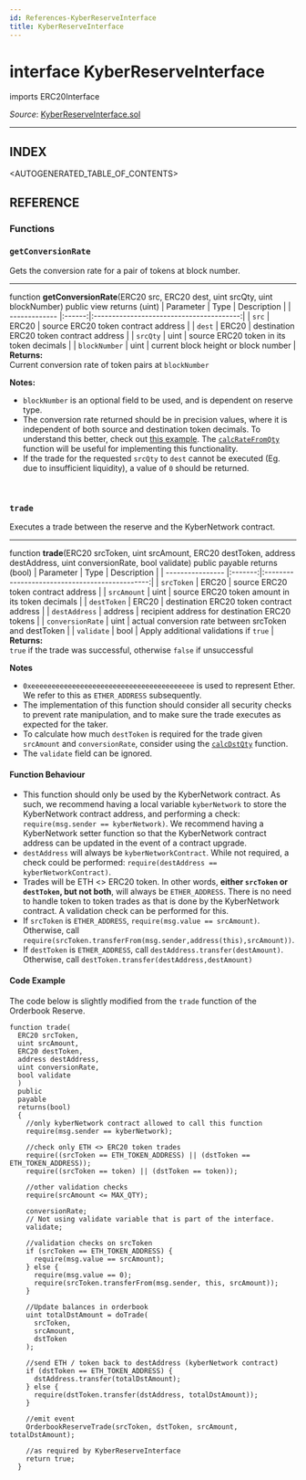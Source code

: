 ```yaml
---
id: References-KyberReserveInterface
title: KyberReserveInterface
---
```

# interface KyberReserveInterface
imports ERC20Interface

*Source*: [KyberReserveInterface.sol](https://github.com/KyberNetwork/smart-contracts/blob/master/contracts/KyberReserveInterface.sol)
___

## INDEX

<AUTOGENERATED_TABLE_OF_CONTENTS>

## REFERENCE

### Functions

### `getConversionRate`
Gets the conversion rate for a pair of tokens at block number.
___
function __getConversionRate__(ERC20 src, ERC20 dest, uint srcQty, uint blockNumber) public view returns (uint)
| Parameter     | Type   | Description                              |
| ------------- |:------:|:----------------------------------------:|
| `src`         | ERC20  | source ERC20 token contract address      |
| `dest`        | ERC20  | destination ERC20 token contract address |
| `srcQty`      | uint   | source ERC20 token in its token decimals        |
| `blockNumber` | uint   | current block height or block number     |
**Returns:**\
Current conversion rate of token pairs at `blockNumber`

**Notes:**
* `blockNumber` is an optional field to be used, and is dependent on reserve type.
* The conversion rate returned should be in precision values, where it is independent of both source and destination token decimals. To understand this better, check out [this example](references-kybernetworkproxy.md#understanding-the-returned-values). The [`calcRateFromQty`](references-tokenquantityconversion.md#calcratefromqty) function will be useful for implementing this functionality.
* If the trade for the requested `srcQty` to `dest` cannot be executed (Eg. due to insufficient liquidity), a value of `0` should be returned.
<br />

### `trade`
Executes a trade between the reserve and the KyberNetwork contract.
___
function __trade__(ERC20 srcToken, uint srcAmount, ERC20 destToken, address destAddress, uint conversionRate, bool validate) public payable returns (bool)
| Parameter        | Type    | Description                                    |
| ---------------- |:-------:|:----------------------------------------------:|
| `srcToken`       | ERC20   | source ERC20 token contract address             |
| `srcAmount`      | uint    | source ERC20 token amount in its token decimals |
| `destToken`      | ERC20   | destination ERC20 token contract address        |
| `destAddress`    | address | recipient address for destination ERC20 tokens  |
| `conversionRate` | uint    | actual conversion rate between srcToken and destToken  |
| `validate`       | bool | Apply additional validations if `true` |
**Returns:**\
`true` if the trade was successful, otherwise `false` if unsuccessful

**Notes**
* `0xeeeeeeeeeeeeeeeeeeeeeeeeeeeeeeeeeeeeeeee` is used to represent Ether. We refer to this as `ETHER_ADDRESS` subsequently.
* The implementation of this function should consider all security checks to prevent rate manipulation, and to make sure the trade executes as expected for the taker.
* To calculate how much `destToken` is required for the trade given `srcAmount` and `conversionRate`, consider using the [`calcDstQty`](references-tokenquantityconversion.md#calcdstqty) function.
* The `validate` field can be ignored.

#### Function Behaviour
* This function should only be used by the KyberNetwork contract. As such, we recommend having a local variable `kyberNetwork` to store the KyberNetwork contract address, and performing a check: `require(msg.sender == kyberNetwork)`. We recommend having a KyberNetwork setter function so that the KyberNetwork contract address can be updated in the event of a contract upgrade.
* `destAddress` will always be `kyberNetworkContract`. While not required, a check could be performed: `require(destAddress == kyberNetworkContract)`.
* Trades will be ETH <> ERC20 token. In other words, **either `srcToken` or `destToken`, but not both**, will always be `ETHER_ADDRESS`. There is no need to handle token to token trades as that is done by the KyberNetwork contract. A validation check can be performed for this.
* If `srcToken` is `ETHER_ADDRESS`, `require(msg.value == srcAmount)`. Otherwise, call `require(srcToken.transferFrom(msg.sender,address(this),srcAmount))`.
* If `destToken` is `ETHER_ADDRESS`, call `destAddress.transfer(destAmount)`. Otherwise, call `destToken.transfer(destAddress,destAmount)`

#### Code Example
The code below is slightly modified from the `trade` function of the Orderbook Reserve.
```
function trade(
  ERC20 srcToken,
  uint srcAmount,
  ERC20 destToken,
  address destAddress,
  uint conversionRate,
  bool validate
  )
  public
  payable
  returns(bool)
  {
    //only kyberNetwork contract allowed to call this function
    require(msg.sender == kyberNetwork);

    //check only ETH <> ERC20 token trades
    require((srcToken == ETH_TOKEN_ADDRESS) || (dstToken == ETH_TOKEN_ADDRESS));
    require((srcToken == token) || (dstToken == token));

    //other validation checks
    require(srcAmount <= MAX_QTY);

    conversionRate;
    // Not using validate variable that is part of the interface.
    validate;

    //validation checks on srcToken
    if (srcToken == ETH_TOKEN_ADDRESS) {
      require(msg.value == srcAmount);
    } else {
      require(msg.value == 0);
      require(srcToken.transferFrom(msg.sender, this, srcAmount));
    }

    //Update balances in orderbook
    uint totalDstAmount = doTrade(
      srcToken,
      srcAmount,
      dstToken
    );

    //send ETH / token back to destAddress (kyberNetwork contract)
    if (dstToken == ETH_TOKEN_ADDRESS) {
      dstAddress.transfer(totalDstAmount);
    } else {
      require(dstToken.transfer(dstAddress, totalDstAmount));
    }

    //emit event
    OrderbookReserveTrade(srcToken, dstToken, srcAmount, totalDstAmount);

    //as required by KyberReserveInterface
    return true;
  }
```
<br />
